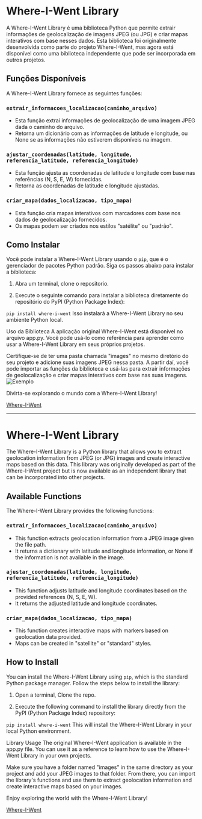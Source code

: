 # Where-I-Went Library

A Where-I-Went Library é uma biblioteca Python que permite extrair informações de geolocalização de imagens JPEG (ou JPG) e criar mapas interativos com base nesses dados. Esta biblioteca foi originalmente desenvolvida como parte do projeto Where-I-Went, mas agora está disponível como uma biblioteca independente que pode ser incorporada em outros projetos.

## Funções Disponíveis

A Where-I-Went Library fornece as seguintes funções:

### `extrair_informacoes_localizacao(caminho_arquivo)`
- Esta função extrai informações de geolocalização de uma imagem JPEG dada o caminho do arquivo.
- Retorna um dicionário com as informações de latitude e longitude, ou None se as informações não estiverem disponíveis na imagem.

### `ajustar_coordenadas(latitude, longitude, referencia_latitude, referencia_longitude)`
- Esta função ajusta as coordenadas de latitude e longitude com base nas referências (N, S, E, W) fornecidas.
- Retorna as coordenadas de latitude e longitude ajustadas.

### `criar_mapa(dados_localizacao, tipo_mapa)`
- Esta função cria mapas interativos com marcadores com base nos dados de geolocalização fornecidos.
- Os mapas podem ser criados nos estilos "satélite" ou "padrão".

## Como Instalar

Você pode instalar a Where-I-Went Library usando o `pip`, que é o gerenciador de pacotes Python padrão. Siga os passos abaixo para instalar a biblioteca:

1. Abra um terminal, clone o repositorio.

2. Execute o seguinte comando para instalar a biblioteca diretamente do repositório do PyPI (Python Package Index):

`pip install where-i-went`
Isso instalará a Where-I-Went Library no seu ambiente Python local.

Uso da Biblioteca
A aplicação original Where-I-Went está disponível no arquivo app.py. Você pode usá-lo como referência para aprender como usar a Where-I-Went Library em seus próprios projetos.

Certifique-se de ter uma pasta chamada "images" no mesmo diretório do seu projeto e adicione suas imagens JPEG nessa pasta. A partir daí, você pode importar as funções da biblioteca e usá-las para extrair informações de geolocalização e criar mapas interativos com base nas suas imagens.
![Exemplo](https://github.com/julianvitor/where-i-went/static/exemplo.png)

Divirta-se explorando o mundo com a Where-I-Went Library!

[Where-I-Went](https://github.com/julianvitor/where-i-went)

***

# Where-I-Went Library

The Where-I-Went Library is a Python library that allows you to extract geolocation information from JPEG (or JPG) images and create interactive maps based on this data. This library was originally developed as part of the Where-I-Went project but is now available as an independent library that can be incorporated into other projects.

## Available Functions

The Where-I-Went Library provides the following functions:

### `extrair_informacoes_localizacao(caminho_arquivo)`
- This function extracts geolocation information from a JPEG image given the file path.
- It returns a dictionary with latitude and longitude information, or None if the information is not available in the image.

### `ajustar_coordenadas(latitude, longitude, referencia_latitude, referencia_longitude)`
- This function adjusts latitude and longitude coordinates based on the provided references (N, S, E, W).
- It returns the adjusted latitude and longitude coordinates.

### `criar_mapa(dados_localizacao, tipo_mapa)`
- This function creates interactive maps with markers based on geolocation data provided.
- Maps can be created in "satellite" or "standard" styles.

## How to Install

You can install the Where-I-Went Library using `pip`, which is the standard Python package manager. Follow the steps below to install the library:

1. Open a terminal, Clone the repo.

2. Execute the following command to install the library directly from the PyPI (Python Package Index) repository:

`pip install where-i-went`
This will install the Where-I-Went Library in your local Python environment.

Library Usage
The original Where-I-Went application is available in the app.py file. You can use it as a reference to learn how to use the Where-I-Went Library in your own projects.

Make sure you have a folder named "images" in the same directory as your project and add your JPEG images to that folder. From there, you can import the library's functions and use them to extract geolocation information and create interactive maps based on your images.

Enjoy exploring the world with the Where-I-Went Library!

[Where-I-Went](https://github.com/julianvitor/where-i-went)

